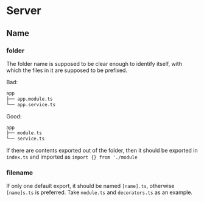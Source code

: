 # Server

## Name

### folder

The folder name is supposed to be clear enough to identify itself, with which the files in it are supposed to be prefixed.

Bad:

```bash
app
├── app.module.ts
└── app.service.ts
```

Good:

```bash
app
├── module.ts
└── service.ts
```

If there are contents exported out of the folder, then it should be exported in `index.ts` and imported as `import {} from './module`

### filename

If only one default export, it should be named `[name].ts`, otherwise `[name]s.ts` is preferred. Take `module.ts` and `decorators.ts` as an example.
